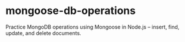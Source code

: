 # mongoose-db-operations
Practice MongoDB operations using Mongoose in Node.js – insert, find, update, and delete documents.
